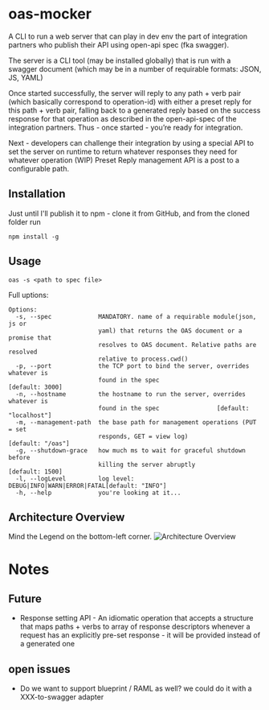 # oas-mocker

A CLI to run a web server that can play in dev env the part of integration partners who publish their API using open-api spec (fka swagger).

The server is a CLI tool (may be installed globally) that is run with a swagger document (which may be in a number of requirable formats: JSON, JS, YAML)

Once started successfully, the server will reply to any path + verb pair (which basically correspond to operation-id) with either a preset reply for this path + verb pair, falling back to a generated reply based on the success response for that operation as described in the open-api-spec of the integration partners.
Thus - once started - you’re ready for integration.

Next - developers can challenge their integration by using a special API to set the server on runtime to return whatever responses they need for whatever operation (WIP)
Preset Reply management API is a post to a configurable path.


## Installation

Just until I'll publish it to npm - clone it from GitHub, and from the cloned folder run
```
npm install -g
```

## Usage
```
oas -s <path to spec file>
```
Full uptions:
```
Options:
  -s, --spec             MANDATORY. name of a requirable module(json, js or
                         yaml) that returns the OAS document or a promise that
                         resolves to OAS document. Relative paths are resolved
                         relative to process.cwd()
  -p, --port             the TCP port to bind the server, overrides whatever is
                         found in the spec                       [default: 3000]
  -n, --hostname         the hostname to run the server, overrides whatever is
                         found in the spec                [default: "localhost"]
  -m, --management-path  the base path for management operations (PUT = set
                         responds, GET = view log)             [default: "/oas"]
  -g, --shutdown-grace   how much ms to wait for graceful shutdown before
                         killing the server abruptly             [default: 1500]
  -l, --logLevel         log level: DEBUG|INFO|WARN|ERROR|FATAL[default: "INFO"]
  -h, --help             you're looking at it...
```

## Architecture Overview
Mind the Legend on the bottom-left corner.
![Architecture Overview](https://docs.google.com/drawings/d/1OLpvIB81FFgSPqnhcRSTu15PK7P79GV9AnzbiNX0F6U/pub?w=1152&h=791 "Architecture Overview")

# Notes
## Future
 - Response setting API - An idiomatic operation that accepts a structure that maps paths + verbs to array of response descriptors
   whenever a request has an explicitly pre-set response - it will be provided instead of a generated one
 
## open issues
 - Do we want to support blueprint / RAML as well? we could do it with a XXX-to-swagger adapter
